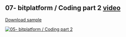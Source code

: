 ## 07- bitplatform / Coding part 2 [video](http://www.youtube.com/watch?v=15ThXB9TSrs)

[Download sample](https://download-directory.github.io/?url=https://github.com/bitfoundation/bitplatform-samples/tree/main/videos/Bit.Tutorial07)

[![05- bitplatform / Coding part 2](http://img.youtube.com/vi/15ThXB9TSrs/sd2.jpg)](http://www.youtube.com/watch?v=15ThXB9TSrs "07- bitplatform / Coding part 2")